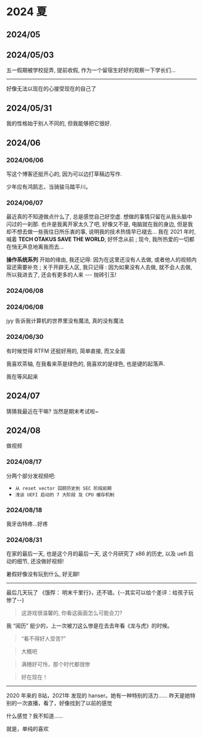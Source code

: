 # 2024 夏

## 2024/05

## 2024/05/03

五一假期被学校捉弄, 提前收假, 作为一个留宿生好好的观察一下学长们...

---

好像无法以现在的心接受现在的自己了

## 2024/05/31

我的性格始于别人不同的, 但我能够把它很好.

## 2024/06

### 2024/06/06

写这个博客还挺开心的, 因为可以边打草稿边写作.

少年应有鸿鹄志，当骑骏马踏平川。

### 2024/06/07

最近真的不知道做点什么了, 总是感觉自己好空虚. 想做的事情只留在从我头脑中闪过的一刹那. 也许是我离开家太久了吧, 好像又不是, 电脑就在我的身边, 但是我却不想去做一些我往日所乐衷的事, 说明我的技术热情早已褪去... 我在 2021 年时, 喊着 **TECH OTAKUS SAVE THE WORLD**, 好怀念从前 ; 现今, 我所热爱的一切都在悄无声息地离我而去...

**操作系统系列** 开始的缘由, 我还记得: 因为在这里还没有人去做, 或者他人的视频内容还需要补充 ; 关于开辟无人区, 我只记得 : 因为如果没有人去做, 就不会人去做, 所以我进去了, 还会有更多的人来 --- 抛砖引玉!

### 2024/06/08

> 

### 2024/06/08

jyy 告诉我计算机的世界里没有魔法, 真的没有魔法

### 2024/06/30

有时候觉得 RTFM 还挺好用的, 简单直接, 而又全面

我喜欢茶轴, 在我看来茶是绿色的, 我喜欢的是绿色, 也是键的起落声.

我在等风起来

## 2024/07

猜猜我最近在干嘛? 当然是期末考试啦~

## 2024/08

做视频

### 2024/08/17

分两个部分发视频吧:

- `从 reset vector 回顾历史到 SEC 阶段前期`
- `浅谈 UEFI 启动的 7 大阶段 及 CPU 缓存机制`

### 2024/08/18

我牙齿特疼...好疼

### 2024/08/31

在家的最后一天, 也是这个月的最后一天, 这个月研究了 x86 的历史, 以及 uefi 启动的细节, 还没做好视频!

暑假好像没有玩到什么, 好无聊!

---

最后几天玩了 《饿殍： 明末千里行》，还不错。{--其实可以给个差评：给孩子玩惨了--}

> 这游戏很温馨的, 你看这画面怎么可能会刀?

我 “阅历” 挺少的，上一次被刀这么惨是在去去年看《龙与虎》的时候。

> “看不得好人受苦?”

> 大概吧

> 满穗好可怜，那个时代都很惨

> 好在现在！

---

2020 年来的 B站，2021年 发现的 hanser。她有一种特别的活力…… 昨天是她特别的一次直播，看了，好像找到了以前的感觉

什么感觉？我不知道……

就是，单纯的喜欢

<!--
  我的网名之所以这么绕，是因为少了一个字母
  “maoguai” 去掉了 ‘g’，当时我正在装 win8.1，打快了
  打错了之后索性就不改了，也挺好听的

  这条在普通网页里面看不到，但是 github 可以，控制台也可以！
-->

<!--
---
  随便取了个英文（日文）名字： kokorokiri -> ASK GPT!
-->

